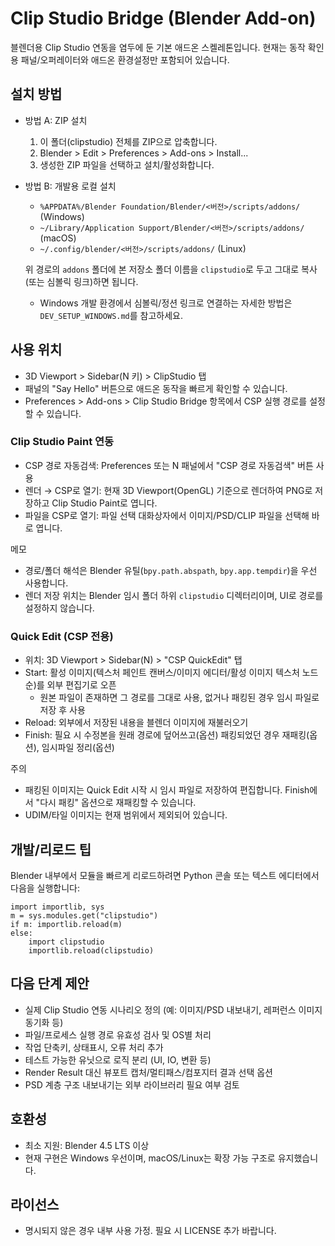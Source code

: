 # Clip Studio Bridge (Blender Add-on)

블렌더용 Clip Studio 연동을 염두에 둔 기본 애드온 스켈레톤입니다. 현재는 동작 확인용 패널/오퍼레이터와 애드온 환경설정만 포함되어 있습니다.

## 설치 방법
- 방법 A: ZIP 설치
  1) 이 폴더(clipstudio) 전체를 ZIP으로 압축합니다.
  2) Blender > Edit > Preferences > Add-ons > Install...
  3) 생성한 ZIP 파일을 선택하고 설치/활성화합니다.

- 방법 B: 개발용 로컬 설치
  - `%APPDATA%/Blender Foundation/Blender/<버전>/scripts/addons/` (Windows)
  - `~/Library/Application Support/Blender/<버전>/scripts/addons/` (macOS)
  - `~/.config/blender/<버전>/scripts/addons/` (Linux)

  위 경로의 `addons` 폴더에 본 저장소 폴더 이름을 `clipstudio`로 두고 그대로 복사(또는 심볼릭 링크)하면 됩니다.
  - Windows 개발 환경에서 심볼릭/정션 링크로 연결하는 자세한 방법은 `DEV_SETUP_WINDOWS.md`를 참고하세요.

## 사용 위치
- 3D Viewport > Sidebar(N 키) > ClipStudio 탭
- 패널의 "Say Hello" 버튼으로 애드온 동작을 빠르게 확인할 수 있습니다.
- Preferences > Add-ons > Clip Studio Bridge 항목에서 CSP 실행 경로를 설정할 수 있습니다.

### Clip Studio Paint 연동
- CSP 경로 자동검색: Preferences 또는 N 패널에서 "CSP 경로 자동검색" 버튼 사용
- 렌더 → CSP로 열기: 현재 3D Viewport(OpenGL) 기준으로 렌더하여 PNG로 저장하고 Clip Studio Paint로 엽니다.
- 파일을 CSP로 열기: 파일 선택 대화상자에서 이미지/PSD/CLIP 파일을 선택해 바로 엽니다.

메모
- 경로/폴더 해석은 Blender 유틸(`bpy.path.abspath`, `bpy.app.tempdir`)을 우선 사용합니다.
- 렌더 저장 위치는 Blender 임시 폴더 하위 `clipstudio` 디렉터리이며, UI로 경로를 설정하지 않습니다.

### Quick Edit (CSP 전용)
- 위치: 3D Viewport > Sidebar(N) > "CSP QuickEdit" 탭
- Start: 활성 이미지(텍스처 페인트 캔버스/이미지 에디터/활성 이미지 텍스처 노드 순)를 외부 편집기로 오픈
  - 원본 파일이 존재하면 그 경로를 그대로 사용, 없거나 패킹된 경우 임시 파일로 저장 후 사용
- Reload: 외부에서 저장된 내용을 블렌더 이미지에 재불러오기
- Finish: 필요 시 수정본을 원래 경로에 덮어쓰고(옵션) 패킹되었던 경우 재패킹(옵션), 임시파일 정리(옵션)

주의
- 패킹된 이미지는 Quick Edit 시작 시 임시 파일로 저장하여 편집합니다. Finish에서 "다시 패킹" 옵션으로 재패킹할 수 있습니다.
- UDIM/타일 이미지는 현재 범위에서 제외되어 있습니다.

## 개발/리로드 팁
Blender 내부에서 모듈을 빠르게 리로드하려면 Python 콘솔 또는 텍스트 에디터에서 다음을 실행합니다:

```
import importlib, sys
m = sys.modules.get("clipstudio")
if m: importlib.reload(m)
else:
    import clipstudio
    importlib.reload(clipstudio)
```

## 다음 단계 제안
- 실제 Clip Studio 연동 시나리오 정의 (예: 이미지/PSD 내보내기, 레퍼런스 이미지 동기화 등)
- 파일/프로세스 실행 경로 유효성 검사 및 OS별 처리
- 작업 단축키, 상태표시, 오류 처리 추가
- 테스트 가능한 유닛으로 로직 분리 (UI, IO, 변환 등)
- Render Result 대신 뷰포트 캡처/멀티패스/컴포지터 결과 선택 옵션
- PSD 계층 구조 내보내기는 외부 라이브러리 필요 여부 검토

## 호환성
- 최소 지원: Blender 4.5 LTS 이상
- 현재 구현은 Windows 우선이며, macOS/Linux는 확장 가능 구조로 유지했습니다.

## 라이선스
- 명시되지 않은 경우 내부 사용 가정. 필요 시 LICENSE 추가 바랍니다.

